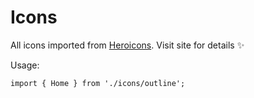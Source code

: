 # Icons

All icons imported from [Heroicons](https://heroicons.com/). Visit site for details ✨

Usage:

```
import { Home } from './icons/outline';
```
